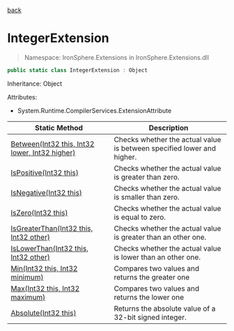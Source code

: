 ﻿[back](/IronSphere.Extensions/types)

# IntegerExtension

> Namespace: IronSphere.Extensions in  IronSphere.Extensions.dll



```csharp
public static class IntegerExtension : Object
```
Inheritance: Object



Attributes:
        
* System.Runtime.CompilerServices.ExtensionAttribute




| Static Method | Description |
| --- | --- |
| [Between(Int32 this, Int32 lower, Int32 higher)](IntegerExtension.Between(Int32,Int32,Int32)) | Checks whether the actual value is between specified lower and higher. |
| [IsPositive(Int32 this)](IntegerExtension.IsPositive(Int32)) | Checks whether the actual value is greater than zero. |
| [IsNegative(Int32 this)](IntegerExtension.IsNegative(Int32)) | Checks whether the actual value is smaller than zero. |
| [IsZero(Int32 this)](IntegerExtension.IsZero(Int32)) | Checks whether the actual value is equal to zero. |
| [IsGreaterThan(Int32 this, Int32 other)](IntegerExtension.IsGreaterThan(Int32,Int32)) | Checks whether the actual value is greater than an other one. |
| [IsLowerThan(Int32 this, Int32 other)](IntegerExtension.IsLowerThan(Int32,Int32)) | Checks whether the actual value is lower than an other one. |
| [Min(Int32 this, Int32 minimum)](IntegerExtension.Min(Int32,Int32)) | Compares two values and returns the greater one |
| [Max(Int32 this, Int32 maximum)](IntegerExtension.Max(Int32,Int32)) | Compares two values and returns the lower one |
| [Absolute(Int32 this)](IntegerExtension.Absolute(Int32)) | Returns the absolute value of a 32-bit signed integer. |
